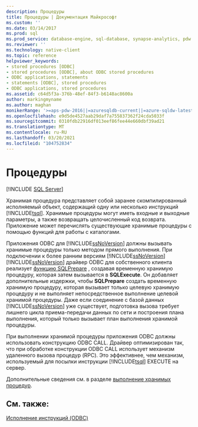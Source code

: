 ```yaml
---
description: Процедуры
title: Процедуры | Документация Майкрософт
ms.custom: ''
ms.date: 03/14/2017
ms.prod: sql
ms.prod_service: database-engine, sql-database, synapse-analytics, pdw
ms.reviewer: ''
ms.technology: native-client
ms.topic: reference
helpviewer_keywords:
- stored procedures [ODBC]
- stored procedures [ODBC], about ODBC stored procedures
- ODBC applications, statements
- statements [ODBC], stored procedures
- ODBC applications, stored procedures
ms.assetid: c64d5f3a-376b-48ef-84f3-b6148ac8600a
author: markingmyname
ms.author: maghan
monikerRange: '>=aps-pdw-2016||=azuresqldb-current||=azure-sqldw-latest||>=sql-server-2016||>=sql-server-linux-2017||=azuresqldb-mi-current'
ms.openlocfilehash: e9d5de4527aab29daf7a755837362f24cda5033f
ms.sourcegitcommit: 0310fdb22916df013eef86fee44e660dbf39ad21
ms.translationtype: MT
ms.contentlocale: ru-RU
ms.lasthandoff: 03/20/2021
ms.locfileid: "104752834"
---
```

# <a name="procedures"></a>Процедуры
[!INCLUDE [SQL Server](../../../includes/applies-to-version/sql-asdb-asdbmi-asa-pdw.md)]

  Хранимая процедура представляет собой заранее скомпилированный исполняемый объект, содержащий одну или несколько инструкций [!INCLUDE[tsql](../../../includes/tsql-md.md)]. Хранимые процедуры могут иметь входные и выходные параметры, а также возвращать целочисленный код возврата. Приложение может перечислять существующие хранимые процедуры с помощью функций для работы с каталогами.  
  
 Приложения ODBC для [!INCLUDE[ssNoVersion](../../../includes/ssnoversion-md.md)] должны вызывать хранимые процедуры только методом прямого выполнения. При подключении к более ранним версиям [!INCLUDE[ssNoVersion](../../../includes/ssnoversion-md.md)] [!INCLUDE[ssNoVersion](../../../includes/ssnoversion-md.md)] драйвер ODBC для собственного клиента реализует [функцию SQLPrepare](../../../odbc/reference/syntax/sqlprepare-function.md) , создавая временную хранимую процедуру, которая затем вызывается в **SQLExecute**. Он добавляет дополнительные издержки, чтобы **SQLPrepare** создать временную хранимую процедуру, которая вызывает только целевую хранимую процедуру и не выполняет непосредственное выполнение целевой хранимой процедуры. Даже если соединение с базой данных [!INCLUDE[ssNoVersion](../../../includes/ssnoversion-md.md)] уже существует, подготовка вызова требует лишнего цикла приема-передачи данных по сети и построения плана выполнения, который только вызывает план выполнения хранимой процедуры.  
  
 При выполнении хранимой процедуры приложения ODBC должны использовать конструкцию ODBC CALL. Драйвер оптимизирован так, что при обработке конструкции ODBC CALL использует механизм удаленного вызова процедур (RPC). Это эффективнее, чем механизм, используемый для посылки инструкции [!INCLUDE[tsql](../../../includes/tsql-md.md)] EXECUTE на сервер.  
  
 Дополнительные сведения см. в разделе [выполнение хранимых процедур](../../../relational-databases/native-client-odbc-stored-procedures/running-stored-procedures.md).  
  
## <a name="see-also"></a>См. также:  
 [Исполнение инструкций &#40;ODBC&#41;](../../../relational-databases/native-client-odbc-queries/executing-statements/executing-statements-odbc.md)  
  
